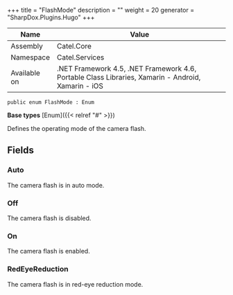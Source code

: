 

+++
title = "FlashMode" 
description = ""
weight = 20
generator = "SharpDox.Plugins.Hugo"
+++

Name|Value
---|---
Assembly|Catel.Core
Namespace|Catel.Services
Available on|.NET Framework 4.5, .NET Framework 4.6, Portable Class Libraries, Xamarin - Android, Xamarin - iOS

```
public enum FlashMode : Enum
```

**Base types**
[Enum]({{< relref "#" >}})

Defines the operating mode of the camera flash.

## Fields

### Auto

The camera flash is in auto mode.

### Off

The camera flash is disabled.

### On

The camera flash is enabled.

### RedEyeReduction

The camera flash is in red-eye reduction mode.

